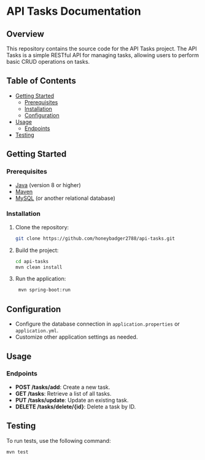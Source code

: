 # API Tasks Documentation

## Overview

This repository contains the source code for the API Tasks project. The API Tasks is a simple RESTful API for managing tasks, allowing users to perform basic CRUD operations on tasks.

## Table of Contents

- [Getting Started](#getting-started)
  - [Prerequisites](#prerequisites)
  - [Installation](#installation)
  - [Configuration](#configuration)
- [Usage](#usage)
  - [Endpoints](#endpoints)
- [Testing](#testing)

## Getting Started

### Prerequisites

- [Java](https://www.oracle.com/java/technologies/javase-downloads.html) (version 8 or higher)
- [Maven](https://maven.apache.org/download.cgi)
- [MySQL](https://dev.mysql.com/downloads/) (or another relational database)

### Installation

1. Clone the repository:
   ```bash
   git clone https://github.com/honeybadger2788/api-tasks.git
    ```

2. Build the project:
    ```bash
    cd api-tasks
    mvn clean install
    ```
3. Run the application:
   ```bash
    mvn spring-boot:run
    ```
## Configuration

- Configure the database connection in `application.properties` or `application.yml`.
- Customize other application settings as needed.

## Usage

### Endpoints

- **POST /tasks/add**: Create a new task.
- **GET /tasks**: Retrieve a list of all tasks.
- **PUT /tasks/update**: Update an existing task.
- **DELETE /tasks/delete/{id}**: Delete a task by ID.

## Testing

To run tests, use the following command:

```bash
mvn test
```
